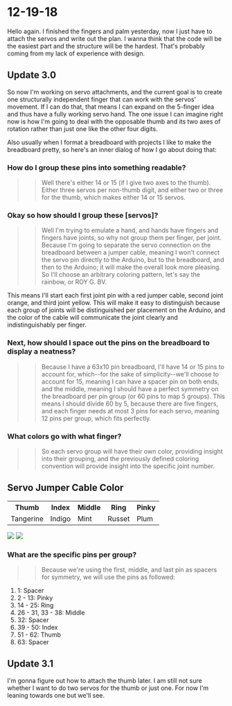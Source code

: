 # 12-19-18 

Hello again. I finished the fingers and palm yesterday, now I just have to attach the servos and write out the plan. I wanna think that the code will be the easiest part and the structure will be the hardest. That's probably coming from my lack of experience with design.

## Update 3.0
So now I'm working on servo attachments, and the current goal is to create one structurally independent finger that can work with the servos' movement. If I can do that, that means I can expand on the 5-finger idea and thus have a fully working servo hand. The one issue I can imagine right now is how I'm going to deal with the opposable thumb and its two axes of rotation rather than just one like the other four digits.

Also usually when I format a breadboard with projects I like to make the breadboard pretty, so here's an inner dialog of how I go about doing that:

### How do I group these pins into something readable?
>> Well there's either 14 or 15 (if I give two axes to the thumb). Either three servos per non-thumb digit, and either two or three for the thumb, which makes either 14 or 15 servos.

### Okay so how should I group these [servos]? 
>> Well I'm trying to emulate a hand, and hands have fingers and fingers have joints, so why not group them per finger, per joint. Because I'm going to separate the servo connection on the breadboard between a jumper cable, meaning I won't connect the servo pin directly to the Arduino, but to the breadboard, and then to the Arduino; it will make the overall look more pleasing. So I'll choose an arbitrary coloring pattern, let's say the rainbow, or ROY G. BV. 

This means I'll start each first joint pin with a red jumper cable, second joint orange, and third joint yellow. This will make it easy to distinguish because each group of joints will be distinguished per placement on the Arduino, and the color of the cable will communicate the joint clearly and indistinguishably per finger.

### Next, how should I space out the pins on the breadboard to display a neatness?
>> Because I have a 63x10 pin breadboard, I'll have 14 or 15 pins to account for, which--for the sake of simplicity--we'll choose to account for 15, meaning I can have a spacer pin on both ends, and the middle, meaning I should have a perfect symmetry on the breadboard per pin group (or 60 pins to map 5 groups). This means I should divide 60 by 5, because there are five fingers, and each finger needs at most 3 pins for each servo, meaning 12 pins per group, which fits perfectly.

### What colors go with what finger?
>> So each servo group will have their own color, providing insight into their grouping, and the previously defined coloring convention will provide insight into the specific joint number.

## Servo Jumper Cable Color

<table>
    <tr>
        <th> Thumb </th>
        <th> Index </th>
        <th> Middle </th>
        <th> Ring </th>
        <th> Pinky </th>
    </tr>
    <tr>
        <td> Tangerine </td>
        <td> Indigo </td>
        <td> Mint </td>
        <td> Russet </td>
        <td> Plum </td>
    </tr>
</table>

<img src="../img/firstJointAttached.jpg" />

<img src="../img/servoBraids.jpg" />

### What are the specific pins per group?
>> Because we're using the first, middle, and last pin as spacers for symmetry, we will use the pins as followed:

<ol>
    <li> 1: Spacer </li>
    <li> 2 - 13: Pinky </li>
    <li> 14 - 25: Ring </li>
    <li> 26 - 31, 33 - 38: Middle </li>
    <li> 32: Spacer </li>
    <li> 39 - 50: Index </li>
    <li> 51 - 62: Thumb </li>
    <li> 63: Spacer </li>
</ol>

## Update 3.1

I'm gonna figure out how to attach the thumb later. I am still not sure whether I want to do two servos for the thumb or just one. For now I'm leaning towards one but we'll see.

